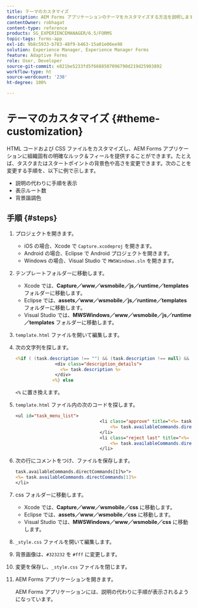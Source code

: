 ```yaml
---
title: テーマのカスタマイズ
description: AEM Forms アプリケーションのテーマをカスタマイズする方法を説明します。HTML コードおよび CSS ファイルをカスタマイズし、組織固有のルック＆フィールを提供することができます。
contentOwner: robhagat
content-type: reference
products: SG_EXPERIENCEMANAGER/6.5/FORMS
topic-tags: forms-app
exl-id: 9b8c5933-b783-48f9-b463-15a01e06ee98
solution: Experience Manager, Experience Manager Forms
feature: Adaptive Forms
role: User, Developer
source-git-commit: e821be5233fd5f6688507096790d219d25903892
workflow-type: ht
source-wordcount: '238'
ht-degree: 100%

---
```


# テーマのカスタマイズ {#theme-customization}

HTML コードおよび CSS ファイルをカスタマイズし、AEM Forms アプリケーションに組織固有の明確なルック＆フィールを提供することができます。たとえば、タスクまたはスタートポイントの背景色や高さを変更できます。次のことを変更する手順を、以下に例で示します。

* 説明の代わりに手順を表示
* 表示ルート数
* 背景諧調色

## 手順 {#steps}

1. プロジェクトを開きます。

   * iOS の場合、Xcode で `Capture.xcodeproj` を開きます。
   * Android の場合、Eclipse で Android プロジェクトを開きます。
   * Windows の場合、Visual Studio で `MWSWindows.sln` を開きます。

1. テンプレートフォルダーに移動します。

   * Xcode では、**Capture／www／wsmobile／js／runtime／templates** フォルダーに移動します。
   * Eclipse では、**assets／www／wsmobile／js／runtime／templates** フォルダーに移動します。
   * Visual Studio では、**MWSWindows／www／wsmobile／js／runtime／templates** フォルダーに移動します。

1. `template.html` ファイルを開いて編集します。
1. 次の文字列を探します。

   ```jsp
   <%if ( (task.description !== "") && (task.description !== null) && (typeof task.description !== null) && (typeof task.description !== 'undefined') ) {%>
                  <div class="description_details">
                    <%= task.description %>
                  </div>
                 <%} else
   ```

   `<%` に置き換えます。

1. `template.html` ファイル内の次のコードを探します。

   ```jsp
   <ul id="task_menu_list">
                                   <li class="approve" title="<%= task.availableCommands.directCommands[0]%>" data-routename="<%= task.availableCommands.directCommands[0]%>">
                                       <%= task.availableCommands.directCommands[0]%>
                                   </li>
                                   <li class="reject last" title="<%= task.availableCommands.directCommands[1]%>" data-routename="<%= task.availableCommands.directCommands[1]%>">
                                       <%= task.availableCommands.directCommands[1]%>
                                   </li>
   ```

1. 次の行にコメントをつけ、ファイルを保存します。

   ```jsp
   task.availableCommands.directCommands[1]%>">
   <%= task.availableCommands.directCommands[1]%>
   </li>
   ```

1. css フォルダーに移動します。

   * Xcode では、**Capture／www／wsmobile／css** に移動します。
   * Eclipse では、**assets／www／wsmobile／css** に移動します。
   * Visual Studio では、**MWSWindows／www／wsmobile／css** に移動します。

1. `_style.css` ファイルを開いて編集します。
1. 背景画像は、`#323232` を `#fff` に変更します。
1. 変更を保存し、`_style.css` ファイルを閉じます。
1. AEM Forms アプリケーションを開きます。

   AEM Forms アプリケーションには、説明の代わりに手順が表示されるようになっています。
